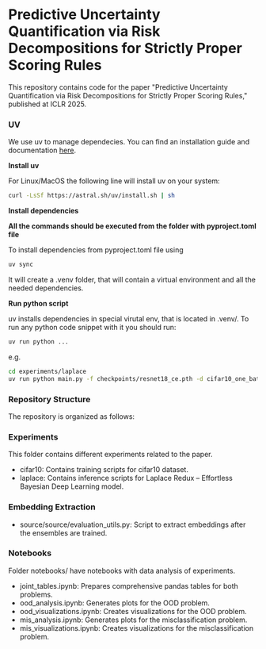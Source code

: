 # Predictive Uncertainty Quantification via Risk Decompositions for Strictly Proper Scoring Rules

This repository contains code for the paper "Predictive Uncertainty Quantification via Risk Decompositions for Strictly Proper Scoring Rules," published at ICLR 2025.

### UV
We use uv to manage dependecies. You can find an installation guide and documentation [here](https://docs.astral.sh/uv/getting-started/installation/#standalone-installer).

**Install uv**

For Linux/MacOS the following line will install uv on your system:
```bash
curl -LsSf https://astral.sh/uv/install.sh | sh
```

**Install dependencies**

**All the commands should be executed from the folder with pyproject.toml file**

To install dependencies from pyproject.toml file using
```bash
uv sync
```
It will create a .venv folder, that will contain a virtual environment and all the needed dependencies.

**Run python script**

uv installs dependencies in special virutal env, that is located in .venv/. To run any python code snippet with it you should run:
```bash
uv run python ...
```
e.g.
```bash
cd experiments/laplace
uv run python main.py -f checkpoints/resnet18_ce.pth -d cifar10_one_batch -v
```

### Repository Structure

The repository is organized as follows:

### Experiments
This folder contains different experiments related to the paper.
- cifar10: Contains training scripts for cifar10 dataset.
- laplace: Contains inference scripts for Laplace Redux – Effortless Bayesian Deep Learning model.

### Embedding Extraction
- source/source/evaluation_utils.py: Script to extract embeddings after the ensembles are trained.

### Notebooks
Folder notebooks/ have notebooks with data analysis of experiments.
- joint_tables.ipynb: Prepares comprehensive pandas tables for both problems.
- ood_analysis.ipynb: Generates plots for the OOD problem.
- ood_visualizations.ipynb: Creates visualizations for the OOD problem.
- mis_analysis.ipynb: Generates plots for the misclassification problem.
- mis_visualizations.ipynb: Creates visualizations for the misclassification problem.
